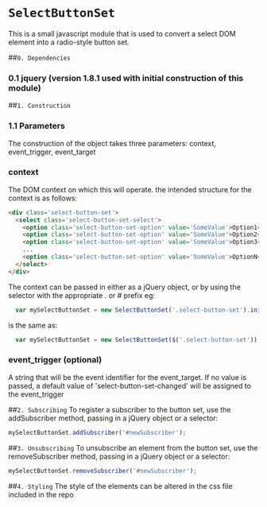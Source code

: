 `SelectButtonSet`
==

This is a small javascript module that is used to convert a select DOM element into a radio-style button set.

##`0. Dependencies`
### 0.1 jquery (version 1.8.1 used with initial construction of this module)

##`1. Construction`
### 1.1 Parameters
The construction of the object takes three parameters: context, event_trigger, event_target

### context
The DOM context on which this will operate. the intended structure for the context is as follows:
```html
<div class='select-button-set'>
  <select class='select-button-set-select'>
    <option class='select-button-set-option' value='SomeValue'>Option1</option>
    <option class='select-button-set-option' value='SomeValue'>Option2</option>
    <option class='select-button-set-option' value='SomeValue'>Option3</option>
    ...
    <option class='select-button-set-option' value='SomeValue'>OptionN</option>
  </select>
</div>
```

The context can be passed in either as a jQuery object, or by using the selector with the appropriate . or # prefix
eg:
```javascript
  var mySelectButtonSet = new SelectButtonSet('.select-button-set').initialize();
```
is the same as:
```javascript
  var mySelectButtonSet = new SelectButtonSet($('.select-button-set')).initialize();
```

### event_trigger (optional)
A string that will be the event identifier for the event_target. If no value is passed, a default value of 'select-button-set-changed' will be assigned to the event_trigger

##`2. Subscribing`
To register a subscriber to the button set, use the addSubscriber method, passing in a jQuery object or a selector:
```javascript
mySelectButtonSet.addSubscriber('#newSubscriber');
```

##`3. Unsubscribing`
To unsubscribe an element from the button set, use the removeSubscriber method, passing in a jQuery object or a selector:
```javascript
mySelectButtonSet.removeSubscriber('#newSubscriber');
```

##`4. Styling`
The style of the elements can be altered in the css file included in the repo

